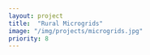 ```yaml
---
layout: project
title:  "Rural Microgrids"
image: "/img/projects/microgrids.jpg"
priority: 8
---
```

